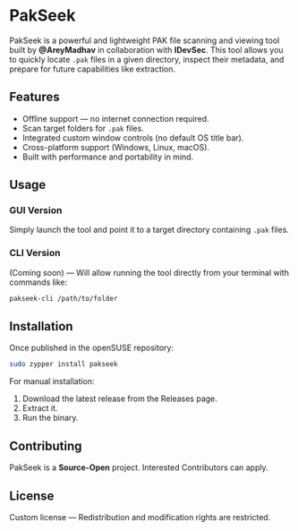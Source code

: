 # PakSeek

PakSeek is a powerful and lightweight PAK file scanning and viewing tool built by **@AreyMadhav** in collaboration with **IDevSec**.
This tool allows you to quickly locate `.pak` files in a given directory, inspect their metadata, and prepare for future capabilities like extraction.

## Features

- Offline support — no internet connection required.
- Scan target folders for `.pak` files.
- Integrated custom window controls (no default OS title bar).
- Cross-platform support (Windows, Linux, macOS).
- Built with performance and portability in mind.

## Usage

### GUI Version
Simply launch the tool and point it to a target directory containing `.pak` files.

### CLI Version
(Coming soon) — Will allow running the tool directly from your terminal with commands like:
```bash
pakseek-cli /path/to/folder
```

## Installation

Once published in the openSUSE repository:
```bash
sudo zypper install pakseek
```

For manual installation:
1. Download the latest release from the Releases page.
2. Extract it.
3. Run the binary.

## Contributing

PakSeek is a **Source-Open** project. 
Interested Contributors can apply.

## License

Custom license — Redistribution and modification rights are restricted.
